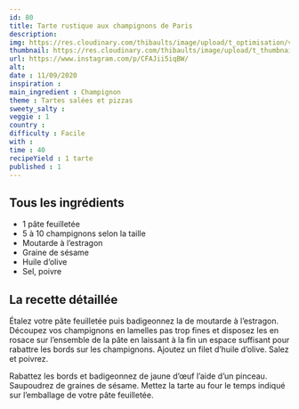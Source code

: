 ```yaml
---
id: 80
title: Tarte rustique aux champignons de Paris
description: 
img: https://res.cloudinary.com/thibaults/image/upload/t_optimisation/v1600518041/Recipes/20200911_tarte_champignons.jpg
thumbnail: https://res.cloudinary.com/thibaults/image/upload/t_thumbnail_josie/v1600518041/Recipes/20200911_tarte_champignons.jpg
url: https://www.instagram.com/p/CFAJii5iqBW/
alt: 
date : 11/09/2020
inspiration : 
main_ingredient : Champignon
theme : Tartes salées et pizzas
sweety_salty : 
veggie : 1
country :
difficulty : Facile
with : 
time : 40
recipeYield : 1 tarte
published : 1
---
```


## Tous les ingrédients
 - 1 pâte feuilletée
 - 5 à 10 champignons selon la taille
 - Moutarde à l’estragon
 - Graine de sésame
 - Huile d’olive
 - Sel, poivre

## La recette détaillée
Étalez votre pâte feuilletée puis badigeonnez la de moutarde à l’estragon. Découpez vos champignons en lamelles pas trop fines et disposez les en rosace sur l’ensemble de la pâte en laissant à la fin un espace suffisant pour rabattre les bords sur les champignons. Ajoutez un filet d’huile d’olive. Salez et poivrez.

Rabattez les bords et badigeonnez de jaune d’œuf l’aide d’un pinceau. Saupoudrez de graines de sésame. Mettez la tarte au four le temps indiqué sur l’emballage de votre pâte feuilletée.